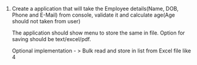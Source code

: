 1) Create a application that will take the Employee details(Name, DOB, Phone and E-Mail) from console, validate it and calculate age(Age should not taken from user)


   The application should show menu to store the same in file. Option for saving should be text/excel/pdf. 


   Optional implementation - > Bulk read and store in list from Excel file
 like 4
